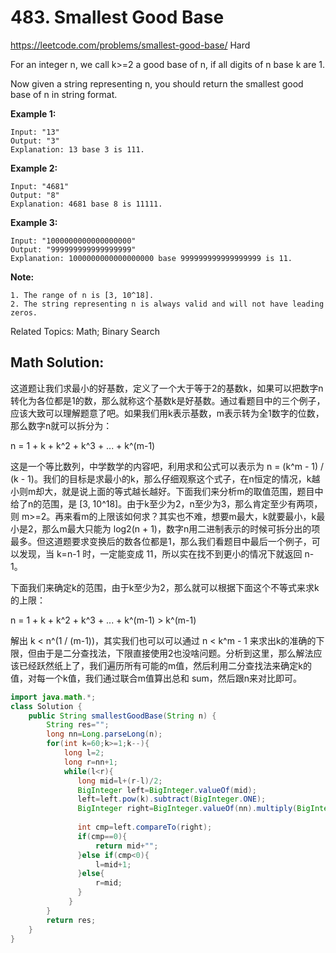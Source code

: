 # 483. Smallest Good Base
<https://leetcode.com/problems/smallest-good-base/>
Hard

For an integer n, we call k>=2 a good base of n, if all digits of n base k are 1.

Now given a string representing n, you should return the smallest good base of n in string format.

**Example 1:**

    Input: "13"
    Output: "3"
    Explanation: 13 base 3 is 111.
 

**Example 2:**

    Input: "4681"
    Output: "8"
    Explanation: 4681 base 8 is 11111.
 

**Example 3:**

    Input: "1000000000000000000"
    Output: "999999999999999999"
    Explanation: 1000000000000000000 base 999999999999999999 is 11.
 

**Note:**

    1. The range of n is [3, 10^18].
    2. The string representing n is always valid and will not have leading zeros.

Related Topics: Math; Binary Search

## Math Solution: 
这道题让我们求最小的好基数，定义了一个大于等于2的基数k，如果可以把数字n转化为各位都是1的数，那么就称这个基数k是好基数。通过看题目中的三个例子，应该大致可以理解题意了吧。如果我们用k表示基数，m表示转为全1数字的位数，那么数字n就可以拆分为：

n = 1 + k + k^2 + k^3 + ... + k^(m-1)

这是一个等比数列，中学数学的内容吧，利用求和公式可以表示为 n = (k^m - 1) / (k - 1)。我们的目标是求最小的k，那么仔细观察这个式子，在n恒定的情况，k越小则m却大，就是说上面的等式越长越好。下面我们来分析m的取值范围，题目中给了n的范围，是 [3, 10^18]。由于k至少为2，n至少为3，那么肯定至少有两项，则 m>=2。再来看m的上限该如何求？其实也不难，想要m最大，k就要最小，k最小是2，那么m最大只能为 log2(n + 1)，数字n用二进制表示的时候可拆分出的项最多。但这道题要求变换后的数各位都是1，那么我们看题目中最后一个例子，可以发现，当 k=n-1 时，一定能变成 11，所以实在找不到更小的情况下就返回 n-1。

下面我们来确定k的范围，由于k至少为2，那么就可以根据下面这个不等式来求k的上限：

n = 1 + k + k^2 + k^3 + ... + k^(m-1) > k^(m-1)

解出 k < n^(1 / (m-1))，其实我们也可以可以通过 n < k^m - 1 来求出k的准确的下限，但由于是二分查找法，下限直接使用2也没啥问题。分析到这里，那么解法应该已经跃然纸上了，我们遍历所有可能的m值，然后利用二分查找法来确定k的值，对每一个k值，我们通过联合m值算出总和 sum，然后跟n来对比即可。

```java
import java.math.*;
class Solution {
    public String smallestGoodBase(String n) {
        String res="";
        long nn=Long.parseLong(n);
        for(int k=60;k>=1;k--){
            long l=2;
            long r=nn+1;
            while(l<r){
               long mid=l+(r-l)/2;
               BigInteger left=BigInteger.valueOf(mid);
               left=left.pow(k).subtract(BigInteger.ONE);
               BigInteger right=BigInteger.valueOf(nn).multiply(BigInteger.valueOf(mid-1));
                
               int cmp=left.compareTo(right);
               if(cmp==0){
                   return mid+"";
               }else if(cmp<0){
                   l=mid+1;
               }else{
                   r=mid;
               }
             }
        }
        return res;
    }
}
```